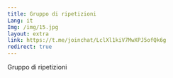```yaml
---
title: Gruppo di ripetizioni
Lang: it
Img: /img/15.jpg
layout: extra
link: https://t.me/joinchat/LclXl1kiV7MwXPJ5ofQk6g
redirect: true
---
```

Gruppo di ripetizioni